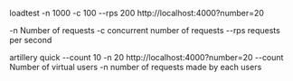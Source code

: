 loadtest -n 1000 -c 100 --rps 200 http://localhost:4000?number=20

-n Number of requests
-c concurrent number of requests
--rps requests per second


artillery quick --count 10 -n 20 http://localhost:4000?number=20
--count Number of virtual users
-n number of requests made by each users